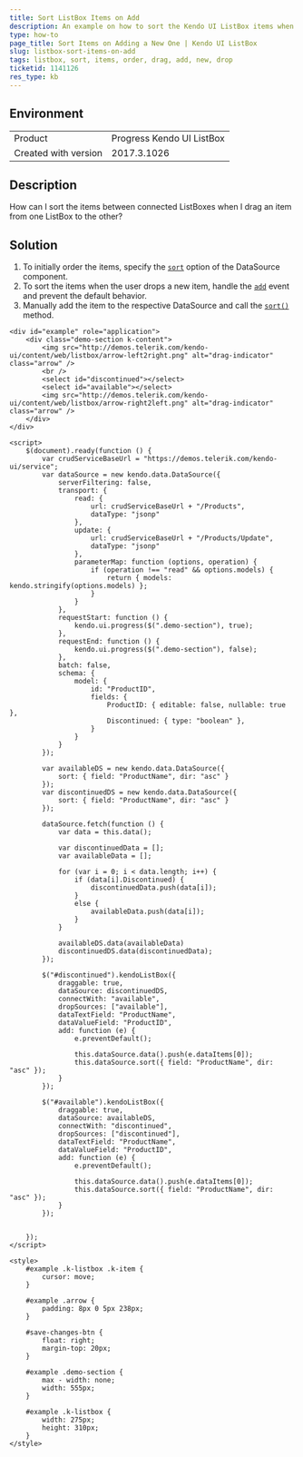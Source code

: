 ```yaml
---
title: Sort ListBox Items on Add
description: An example on how to sort the Kendo UI ListBox items when a new one is added.
type: how-to
page_title: Sort Items on Adding a New One | Kendo UI ListBox
slug: listbox-sort-items-on-add
tags: listbox, sort, items, order, drag, add, new, drop
ticketid: 1141126
res_type: kb
---
```


## Environment

<table>
 <tr>
  <td>Product</td>
  <td>Progress Kendo UI ListBox</td>
 </tr>
 <tr>
  <td>Created with version</td>
  <td>2017.3.1026</td>
 </tr>
</table>


## Description

How can I sort the items between connected ListBoxes when I drag an item from one ListBox to the other?

## Solution

1. To initially order the items, specify the [`sort`](https://docs.telerik.com/kendo-ui/api/javascript/data/datasource/configuration/sort) option of the DataSource component.
1. To sort the items when the user drops a new item, handle the [`add`](https://docs.telerik.com/kendo-ui/api/javascript/ui/listbox/events/add) event and prevent the default behavior.
1. Manually add the item to the respective DataSource and call the [`sort()`](https://docs.telerik.com/kendo-ui/api/javascript/data/datasource/methods/sort) method.

```dojo
<div id="example" role="application">
    <div class="demo-section k-content">
        <img src="http://demos.telerik.com/kendo-ui/content/web/listbox/arrow-left2right.png" alt="drag-indicator" class="arrow" />
        <br />
        <select id="discontinued"></select>
        <select id="available"></select>
        <img src="http://demos.telerik.com/kendo-ui/content/web/listbox/arrow-right2left.png" alt="drag-indicator" class="arrow" />
    </div>
</div>

<script>
    $(document).ready(function () {
        var crudServiceBaseUrl = "https://demos.telerik.com/kendo-ui/service";
        var dataSource = new kendo.data.DataSource({
            serverFiltering: false,
            transport: {
                read: {
                    url: crudServiceBaseUrl + "/Products",
                    dataType: "jsonp"
                },
                update: {
                    url: crudServiceBaseUrl + "/Products/Update",
                    dataType: "jsonp"
                },
                parameterMap: function (options, operation) {
                    if (operation !== "read" && options.models) {
                        return { models: kendo.stringify(options.models) };
                    }
                }
            },
            requestStart: function () {
                kendo.ui.progress($(".demo-section"), true);
            },
            requestEnd: function () {
                kendo.ui.progress($(".demo-section"), false);
            },
            batch: false,
            schema: {
                model: {
                    id: "ProductID",
                    fields: {
                        ProductID: { editable: false, nullable: true },
                        Discontinued: { type: "boolean" },
                    }
                }
            }
        });

        var availableDS = new kendo.data.DataSource({
            sort: { field: "ProductName", dir: "asc" }
        });
        var discontinuedDS = new kendo.data.DataSource({
            sort: { field: "ProductName", dir: "asc" }
        });

        dataSource.fetch(function () {
            var data = this.data();

            var discontinuedData = [];
            var availableData = [];

            for (var i = 0; i < data.length; i++) {
                if (data[i].Discontinued) {
                    discontinuedData.push(data[i]);
                }
                else {
                    availableData.push(data[i]);
                }
            }

            availableDS.data(availableData)
            discontinuedDS.data(discontinuedData);
        });

        $("#discontinued").kendoListBox({
            draggable: true,
            dataSource: discontinuedDS,
            connectWith: "available",
            dropSources: ["available"],
            dataTextField: "ProductName",
            dataValueField: "ProductID",
            add: function (e) {
                e.preventDefault();

                this.dataSource.data().push(e.dataItems[0]);
                this.dataSource.sort({ field: "ProductName", dir: "asc" });
            }
        });

        $("#available").kendoListBox({
            draggable: true,
            dataSource: availableDS,
            connectWith: "discontinued",
            dropSources: ["discontinued"],
            dataTextField: "ProductName",
            dataValueField: "ProductID",
            add: function (e) {
                e.preventDefault();

                this.dataSource.data().push(e.dataItems[0]);
                this.dataSource.sort({ field: "ProductName", dir: "asc" });
            }
        });


    });
</script>

<style>
    #example .k-listbox .k-item {
        cursor: move;
    }

    #example .arrow {
        padding: 8px 0 5px 238px;
    }

    #save-changes-btn {
        float: right;
        margin-top: 20px;
    }

    #example .demo-section {
        max - width: none;
        width: 555px;
    }

    #example .k-listbox {
        width: 275px;
        height: 310px;
    }
</style>
```
